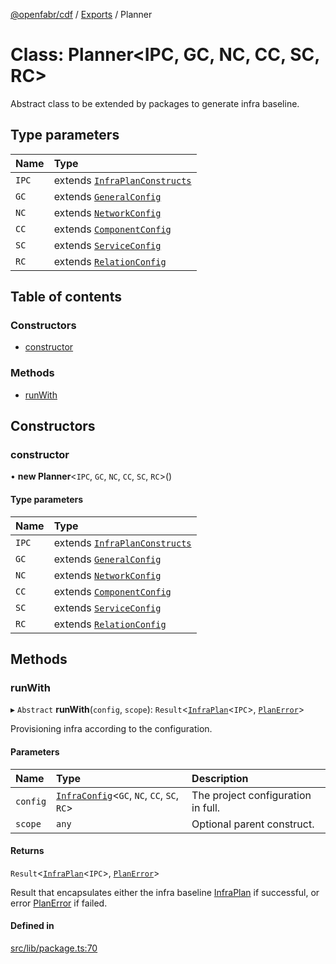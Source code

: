 [@openfabr/cdf](../README.md) / [Exports](../modules.md) / Planner

# Class: Planner<IPC, GC, NC, CC, SC, RC\>

Abstract class to be extended by packages to generate infra baseline.

## Type parameters

| Name | Type |
| :------ | :------ |
| `IPC` | extends [`InfraPlanConstructs`](../interfaces/InfraPlanConstructs.md) |
| `GC` | extends [`GeneralConfig`](../interfaces/GeneralConfig.md) |
| `NC` | extends [`NetworkConfig`](../interfaces/NetworkConfig.md) |
| `CC` | extends [`ComponentConfig`](../interfaces/ComponentConfig.md) |
| `SC` | extends [`ServiceConfig`](../interfaces/ServiceConfig.md) |
| `RC` | extends [`RelationConfig`](../interfaces/RelationConfig.md) |

## Table of contents

### Constructors

- [constructor](Planner.md#constructor)

### Methods

- [runWith](Planner.md#runwith)

## Constructors

### constructor

• **new Planner**<`IPC`, `GC`, `NC`, `CC`, `SC`, `RC`\>()

#### Type parameters

| Name | Type |
| :------ | :------ |
| `IPC` | extends [`InfraPlanConstructs`](../interfaces/InfraPlanConstructs.md) |
| `GC` | extends [`GeneralConfig`](../interfaces/GeneralConfig.md) |
| `NC` | extends [`NetworkConfig`](../interfaces/NetworkConfig.md) |
| `CC` | extends [`ComponentConfig`](../interfaces/ComponentConfig.md) |
| `SC` | extends [`ServiceConfig`](../interfaces/ServiceConfig.md) |
| `RC` | extends [`RelationConfig`](../interfaces/RelationConfig.md) |

## Methods

### runWith

▸ `Abstract` **runWith**(`config`, `scope`): `Result`<[`InfraPlan`](InfraPlan.md)<`IPC`\>, [`PlanError`](../interfaces/PlanError.md)\>

Provisioning infra according to the configuration.

#### Parameters

| Name | Type | Description |
| :------ | :------ | :------ |
| `config` | [`InfraConfig`](InfraConfig.md)<`GC`, `NC`, `CC`, `SC`, `RC`\> | The project configuration in full. |
| `scope` | `any` | Optional parent construct. |

#### Returns

`Result`<[`InfraPlan`](InfraPlan.md)<`IPC`\>, [`PlanError`](../interfaces/PlanError.md)\>

Result that encapsulates either the infra baseline [InfraPlan](InfraPlan.md) if successful, or error [PlanError](../interfaces/PlanError.md) if failed.

#### Defined in

[src/lib/package.ts:70](https://github.com/openfabr/cdf/blob/eefa4b7/core/typescript/src/lib/package.ts#L70)
